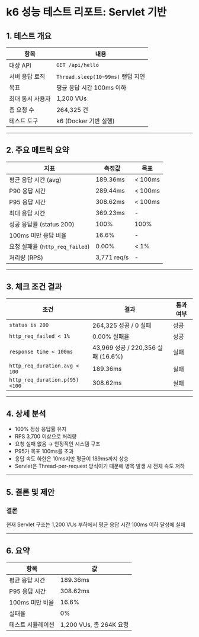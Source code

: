 # k6 성능 테스트 리포트: Servlet 기반

## 1. 테스트 개요

| 항목               | 내용                                       |
|--------------------|--------------------------------------------|
| 대상 API           | `GET /api/hello`                           |
| 서버 응답 로직     | `Thread.sleep(10~99ms)` 랜덤 지연          |
| 목표               | 평균 응답 시간 100ms 이하                  |
| 최대 동시 사용자   | 1,200 VUs                                  |
| 총 요청 수         | 264,325 건                                 |
| 테스트 도구        | k6 (Docker 기반 실행)                      |

---

## 2. 주요 메트릭 요약

| 지표                        | 측정값         | 목표      |
|-----------------------------|----------------|---------|
| 평균 응답 시간 (avg)         | 189.36ms       | < 100ms |
| P90 응답 시간               | 289.44ms       | < 100ms |
| P95 응답 시간               | 308.62ms       | < 100ms |
| 최대 응답 시간               | 369.23ms       | -       |
| 성공 응답률 (status 200)   | 100%           | 100%    |
| 100ms 미만 응답 비율         | 16.6%          | -       |
| 요청 실패율 (`http_req_failed`) | 0.00%           | < 1%    |
| 처리량 (RPS)                | 3,771 req/s    | -       |

---

## 3. 체크 조건 결과

| 조건                          | 결과                             | 통과 여부 |
|-------------------------------|----------------------------------|-----------|
| `status is 200`               | 264,325 성공 / 0 실패            | 성공      |
| `http_req_failed < 1%`        | 0.00% 실패율                     | 성공      |
| `response time < 100ms`       | 43,969 성공 / 220,356 실패 (16.6%) | 실패    |
| `http_req_duration.avg < 100` | 189.36ms                         | 실패      |
| `http_req_duration.p(95)<100` | 308.62ms                         | 실패      |

---

## 4. 상세 분석

- 100% 정상 응답률 유지
- RPS 3,700 이상으로 처리량
- 요청 실패 없음 → 안정적인 시스템 구조
- P95가 목표 100ms를 초과
- 응답 속도 하한은 10ms지만 평균이 189ms까지 상승
- Servlet은 Thread-per-request 방식이기 때문에 병목 발생 시 전체 속도 저하

---

## 5. 결론 및 제안

### 결론

현재 Servlet 구조는 1,200 VUs 부하에서 평균 응답 시간 100ms 이하 달성에 실패

---

## 6. 요약

| 항목               | 값                   |
|--------------------|----------------------|
| 평균 응답 시간     | 189.36ms             |
| P95 응답 시간      | 308.62ms             |
| 100ms 미만 비율    | 16.6%                |
| 실패율             | 0%                   |
| 테스트 시뮬레이션 | 1,200 VUs, 총 264K 요청 |
